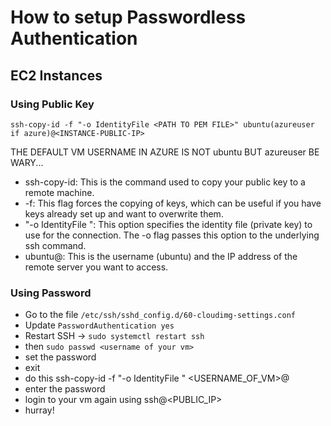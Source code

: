 # How to setup Passwordless Authentication

## EC2 Instances

### Using Public Key

```
ssh-copy-id -f "-o IdentityFile <PATH TO PEM FILE>" ubuntu(azureuser if azure)@<INSTANCE-PUBLIC-IP>
```

THE DEFAULT VM USERNAME IN AZURE IS NOT ubuntu BUT azureuser BE WARY...

- ssh-copy-id: This is the command used to copy your public key to a remote machine.
- -f: This flag forces the copying of keys, which can be useful if you have keys already set up and want to overwrite them.
- "-o IdentityFile <PATH TO PEM FILE>": This option specifies the identity file (private key) to use for the connection. The -o flag passes this option to the underlying ssh command.
- ubuntu@<INSTANCE-IP>: This is the username (ubuntu) and the IP address of the remote server you want to access.

### Using Password

- Go to the file `/etc/ssh/sshd_config.d/60-cloudimg-settings.conf`
- Update `PasswordAuthentication yes`
- Restart SSH -> `sudo systemctl restart ssh`
- then `sudo passwd <username of your vm>`
- set the password
- exit
- do this ssh-copy-id -f "-o IdentityFile <PATH TO PEM FILE>" <USERNAME_OF_VM>@<INSTANCE-PUBLIC-IP>
- enter the password
- login to your vm again using ssh@<PUBLIC_IP>
- hurray!
